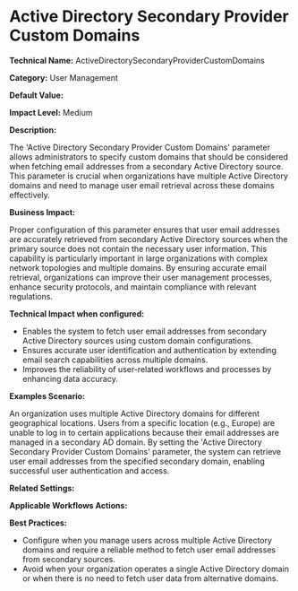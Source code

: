 # Active Directory Secondary Provider Custom Domains

**Technical Name:** ActiveDirectorySecondaryProviderCustomDomains

**Category:** User Management

**Default Value:**

**Impact Level:** Medium

**Description:**

The 'Active Directory Secondary Provider Custom Domains' parameter allows administrators to specify custom domains that should be considered when fetching email addresses from a secondary Active Directory source. This parameter is crucial when organizations have multiple Active Directory domains and need to manage user email retrieval across these domains effectively.

**Business Impact:**

Proper configuration of this parameter ensures that user email addresses are accurately retrieved from secondary Active Directory sources when the primary source does not contain the necessary user information. This capability is particularly important in large organizations with complex network topologies and multiple domains. By ensuring accurate email retrieval, organizations can improve their user management processes, enhance security protocols, and maintain compliance with relevant regulations.

**Technical Impact when configured:**

- Enables the system to fetch user email addresses from secondary Active Directory sources using custom domain configurations.
- Ensures accurate user identification and authentication by extending email search capabilities across multiple domains.
- Improves the reliability of user-related workflows and processes by enhancing data accuracy.

**Examples Scenario:**

An organization uses multiple Active Directory domains for different geographical locations. Users from a specific location (e.g., Europe) are unable to log in to certain applications because their email addresses are managed in a secondary AD domain. By setting the 'Active Directory Secondary Provider Custom Domains' parameter, the system can retrieve user email addresses from the specified secondary domain, enabling successful user authentication and access.

**Related Settings:**

**Applicable Workflows Actions:**

**Best Practices:** 
- Configure when you manage users across multiple Active Directory domains and require a reliable method to fetch user email addresses from secondary sources.
- Avoid when your organization operates a single Active Directory domain or when there is no need to fetch user data from alternative domains.